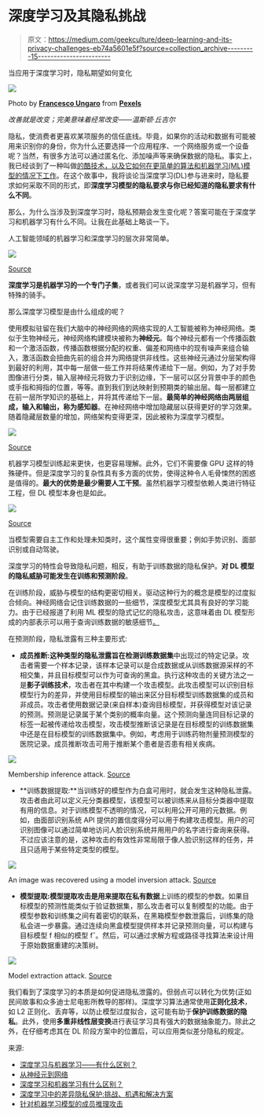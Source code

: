 # 深度学习及其隐私挑战

> 原文：<https://medium.com/geekculture/deep-learning-and-its-privacy-challenges-eb74a5601e5f?source=collection_archive---------15----------------------->

当应用于深度学习时，隐私期望如何变化

![](img/e5138bd33228c38ce93bfd77d40d1287.png)

Photo by [**Francesco Ungaro**](https://www.pexels.com/@francesco-ungaro?utm_content=attributionCopyText&utm_medium=referral&utm_source=pexels) from [**Pexels**](https://www.pexels.com/photo/metal-stairs-underwater-3205267/?utm_content=attributionCopyText&utm_medium=referral&utm_source=pexels)

*改善就是改变；完美意味着经常改变——温斯顿·丘吉尔*

隐私，使消费者更喜欢某项服务的信任底线。毕竟，如果你的活动和数据有可能被用来识别你的身份，你为什么还要选择一个应用程序、一个网络服务或一个设备呢？当然，有很多方法可以通过匿名化、添加噪声等来确保数据的隐私。事实上，我已经谈到了一种叫做[的酷技术，以及它如何在更简单的算法和机器学习(ML)模型的情况下工作](/geekculture/can-differential-privacy-hide-your-love-for-hawaiian-pizza-3b5cf78612d9)。在这个故事中，我将谈论当深度学习(DL)参与进来时，隐私要求如何采取不同的形式，即**深度学习模型的隐私要求与你已经知道的隐私要求有什么不同**。

那么，为什么当涉及到深度学习时，隐私预期会发生变化呢？答案可能在于深度学习和机器学习有什么不同。让我在此基础上略谈一下。

人工智能领域的机器学习和深度学习的层次非常简单。

![](img/eebd061b00e13e4c730454b2ce0c2368.png)

[Source](https://levity.ai/blog/difference-machine-learning-deep-learning)

**深度学习是机器学习的一个专门子集**，或者我们可以说深度学习是机器学习，但有特殊的骑手。

那么深度学习模型是由什么组成的呢？

使用模拟驻留在我们大脑中的神经网络的网络实现的人工智能被称为神经网络。类似于生物神经元，神经网络构建模块被称为**神经元**。每个神经元都有一个传播函数和一个激活函数，传播函数根据分配的权重、偏差和网络中的现有噪声来组合输入，激活函数会扭曲先前的组合并为网络提供非线性。这些神经元通过分层架构得到最好的利用，其中每一层做一些工作并将结果传递给下一层。例如，为了对手势图像进行分类，输入层神经元将致力于识别边缘，下一层可以区分背景中手的颜色或手指和拇指的位置，等等。直到我们到达映射到预期类的输出层。每一层都建立在前一层所学知识的基础上，并将其传递给下一层。**最简单的神经网络由两层组成，输入和输出，称为感知器**。在神经网络中增加隐藏层以获得更好的学习效果。随着隐藏层数量的增加，网络架构变得更深，因此被称为深度学习模型。

![](img/dd464a20370135fde2d404b2c7c978ec.png)

[Source](https://quantdare.com/from-the-neuron-to-the-net/)

机器学习模型训练起来更快，也更容易理解。此外，它们不需要像 GPU 这样的特殊硬件。但是深度学习的复杂性具有多方面的优势，使得这种令人毛骨悚然的困惑是值得的。**最大的优势是最少需要人工干预**。虽然机器学习模型依赖人类进行特征工程，但 DL 模型本身也是如此。

![](img/0821226221e5e1f1c5fca0f014b79739.png)

[Source](https://quantdare.com/what-is-the-difference-between-deep-learning-and-machine-learning/)

当模型需要自主工作和处理未知类时，这个属性变得很重要；例如手势识别、面部识别或自动驾驶。

深度学习的特性会导致隐私问题，相反，有助于训练数据的隐私保护。**对 DL 模型的隐私威胁可能发生在训练和预测阶段**。

在训练阶段，威胁与模型的结构更密切相关。驱动这种行为的概念是模型的过度拟合倾向。神经网络会记住训练数据的一些细节，深度模型尤其具有良好的学习能力。由于已经报道了利用 ML 模型的隐式记忆的隐私攻击，这意味着由 DL 模型形成的内部表示可以用于查询训练数据的敏感细节[。](/wicds/internal-representation-learned-by-neural-networks-and-why-they-are-compared-80a2a9c1e89b)

在预测阶段，隐私泄露有三种主要形式:

*   **成员推断:**这种类型的隐私泄露**旨在检测训练数据集**中出现过的特定记录。攻击者需要一个样本记录，该样本记录可以是合成数据或从训练数据源采样的不相交集，并且目标模型可以作为可查询的黑盒。执行这种攻击的关键方法之一是**影子训练技术**，攻击者在其中构建一个攻击模型。此攻击模型可以识别目标模型行为的差异，并使用目标模型的输出来区分目标模型训练数据集的成员和非成员。攻击者使用数据记录(来自样本)查询目标模型，并获得模型对该记录的预测。预测是记录属于某个类别的概率向量。这个预测向量连同目标记录的标签一起被传递给攻击模型，攻击模型推断该记录是在目标模型的训练数据集中还是在目标模型的训练数据集中。例如，考虑用于训练药物剂量预测模型的医院记录。成员推断攻击可用于推断某个患者是否患有相关疾病。

![](img/e6a5a863255e66c20db770221dce50c2.png)

Membership inference attack. [Source](https://ieeexplore.ieee.org/abstract/document/8683991)

*   **训练数据提取:**当训练好的模型作为白盒可用时，就会发生这种隐私泄露。攻击者由此可以定义元分类器模型，该模型可以被训练来从目标分类器中提取有用的信息。对于训练模型不透明的情况，可以利用公开可用的元数据。例如，由面部识别系统 API 提供的置信度得分可以用于构建攻击模型。用户的可识别图像可以通过简单地访问人脸识别系统并用用户的名字进行查询来获得。不过应该注意的是，这种攻击的有效性非常局限于像人脸识别这样的任务，并且只适用于某些特定类型的模型。

![](img/b7e5d815ba4d23ca3e971db48f7fe190.png)

An image was recovered using a model inversion attack. [Source](https://ieeexplore.ieee.org/abstract/document/8683991)

*   **模型提取:**模型提取攻击是**用来提取在私有数据**上训练的模型的参数。如果目标模型的预测性能类似于验证数据集，那么攻击者可以复制模型的功能。由于模型参数和训练集之间有着密切的联系，在黑箱模型参数泄露后，训练集的隐私会进一步暴露。通过连续向黑盒模型提供样本并记录预测向量，可以构建与目标模型 f 相似的模型 fˇ。然后，可以通过求解方程或路径寻找算法来设计用于原始数据重建的决策树。

![](img/81317d0490951f04fad2a9e4458c3396.png)

Model extraction attack. [Source](https://ieeexplore.ieee.org/abstract/document/8683991)

我们看到了深度学习的本质是如何促进隐私泄露的。但弱点可以转化为优势(正如民间故事和众多迪士尼电影所教导的那样)。深度学习算法通常使用**正则化技术**，如 L2 正则化、丢弃等，以防止模型过度拟合，这可能有助于**保护训练数据的隐私**。此外，使用**多重非线性层变换**进行表征学习具有强大的数据抽象能力。除此之外，在仔细考虑其在 DL 阶段方案中的位置后，可以应用类似差分隐私的规定。

来源:

*   [深度学习与机器学习——有什么区别？](https://levity.ai/blog/difference-machine-learning-deep-learning)
*   [从神经元到网络](https://quantdare.com/from-the-neuron-to-the-net/)
*   [深度学习和机器学习有什么区别？](https://quantdare.com/what-is-the-difference-between-deep-learning-and-machine-learning/)
*   [深度学习中的差异隐私保护:挑战、机遇和解决方案](https://ieeexplore.ieee.org/abstract/document/8683991)
*   [针对机器学习模型的成员推理攻击](https://arxiv.org/pdf/1610.05820.pdf)